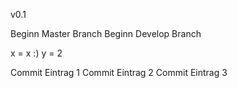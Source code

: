 v0.1

Beginn Master Branch
Beginn Develop Branch

x = x :)
y = 2

Commit Eintrag 1
Commit Eintrag 2
Commit Eintrag 3

